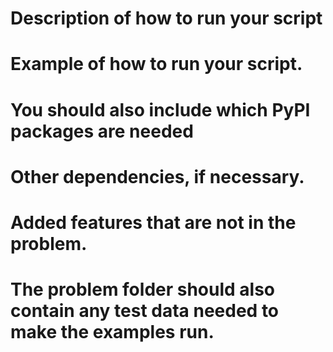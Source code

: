 # Description of how to run your script

# Example of how to run your script.

# You should also include which PyPI packages are needed

# Other dependencies, if necessary.

# Added features that are not in the problem.

# The problem folder should also contain any test data needed to make the examples run.
